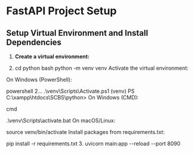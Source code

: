 # FastAPI Project Setup

## Setup Virtual Environment and Install Dependencies

1. **Create a virtual environment:**

1. cd python
   bash
   python -m venv venv
   Activate the virtual environment:

On Windows (PowerShell):

powershell
2...
.\venv\Scripts\Activate.ps1
(venv) PS C:\xampp\htdocs\SCBS\python>
On Windows (CMD):

cmd

.\venv\Scripts\activate.bat
On macOS/Linux:

source venv/bin/activate
Install packages from requirements.txt:

pip install -r requirements.txt 3.
uvicorn main:app --reload --port 8090
